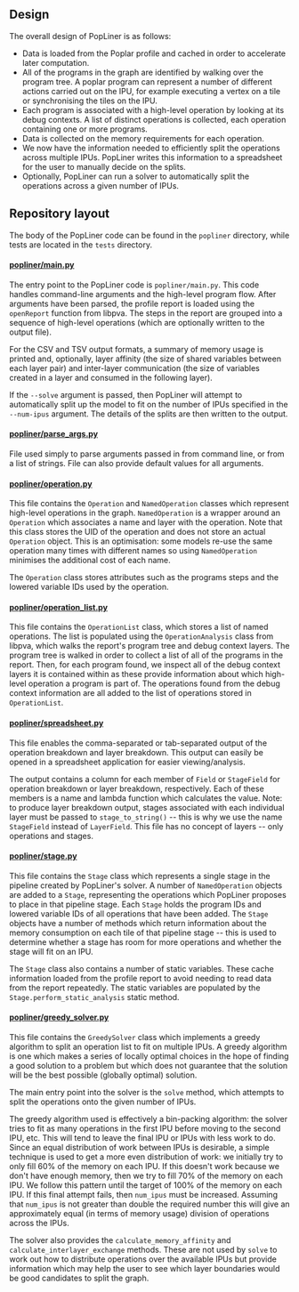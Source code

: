 ## Design

The overall design of PopLiner is as follows:

 - Data is loaded from the Poplar profile and cached in order to accelerate
   later computation.
 - All of the programs in the graph are identified by walking over the program
   tree.  A poplar program can represent a number of different actions carried
   out on the IPU, for example executing a vertex on a tile or synchronising
   the tiles on the IPU.
 - Each program is associated with a high-level operation by looking at its
   debug contexts.  A list of distinct operations is collected, each
   operation containing one or more programs.
 - Data is collected on the memory requirements for each operation.
 - We now have the information needed to efficiently split the operations
   across multiple IPUs.  PopLiner writes this information to a spreadsheet
   for the user to manually decide on the splits.
 - Optionally, PopLiner can run a solver to automatically split the operations
   across a given number of IPUs.

## Repository layout

The body of the PopLiner code can be found in the `popliner` directory, while
tests are located in the `tests` directory.

#### [popliner/main.py](popliner/main.py)

The entry point to the PopLiner code is `popliner/main.py`.  This code handles
command-line arguments and the high-level program flow.  After arguments have
been parsed, the profile report is loaded using the `openReport` function from
libpva.  The steps in the report are grouped into a sequence of high-level
operations (which are optionally written to the output file).

For the CSV and TSV output formats, a summary of memory usage is printed and,
optionally, layer affinity (the size of shared variables between each layer
pair) and inter-layer communication (the size of variables created in a
layer and consumed in the following layer).

If the `--solve` argument is passed, then PopLiner will attempt to
automatically split up the model to fit on the number of IPUs specified in the
`--num-ipus` argument.  The details of the splits are then written to the
output.

#### [popliner/parse_args.py](popliner/parse_args.py)

File used simply to parse arguments passed in from command line, or from a list
of strings.  File can also provide default values for all arguments.

#### [popliner/operation.py](popliner/operation.py)

This file contains the `Operation` and `NamedOperation` classes which represent
high-level operations in the graph.  `NamedOperation` is a wrapper around an
`Operation` which associates a name and layer with the operation.  Note that
this class stores the UID of the operation and does not store an actual
`Operation` object.  This is an optimisation: some models re-use the same
operation many times with different names so using `NamedOperation` minimises
the additional cost of each name.

The `Operation` class stores attributes such as the programs steps and the
lowered variable IDs used by the operation.

#### [popliner/operation_list.py](popliner/operation_list.py)

This file contains the `OperationList` class, which stores a list of named
operations.  The list is populated using the `OperationAnalysis` class from
libpva, which walks the report's program tree and debug context layers.  The
program tree is walked in order to collect a list of all of the programs in the
report.  Then, for each program found, we inspect all of the debug context
layers it is contained within as these provide information about which
high-level operation a program is part of.  The operations found from the debug
context information are all added to the list of operations stored in
`OperationList`.

#### [popliner/spreadsheet.py](popliner/spreadsheet.py)

This file enables the comma-separated or tab-separated output of the operation
breakdown and layer breakdown. This output can easily be opened in a spreadsheet
application for easier viewing/analysis.

The output contains a column for each member of `Field` or `StageField` for
operation breakdown or layer breakdown, respectively. Each of these members is a
name and lambda function which calculates the value. Note: to produce layer
breakdown output, stages associated with each individual layer must be passed to
`stage_to_string()` -- this is why we use the name `StageField` instead of
`LayerField`. This file has no concept of layers -- only operations and stages.


#### [popliner/stage.py](popliner/stage.py)

This file contains the `Stage` class which represents a single stage in the
pipeline created by PopLiner's solver.  A number of `NamedOperation` objects are
added to a `Stage`, representing the operations which PopLiner proposes to
place in that pipeline stage. Each `Stage` holds the program IDs and
lowered variable IDs of all operations that have been added.  The `Stage`
objects have a number of methods which return information about the memory
consumption on each tile of that pipeline stage -- this is used to determine
whether a stage has room for more operations and whether the stage will fit on
an IPU.

The `Stage` class also contains a number of static variables.  These cache
information loaded from the profile report to avoid needing to read data from
the report repeatedly.  The static variables are populated by the
`Stage.perform_static_analysis` static method.

#### [popliner/greedy_solver.py](popliner/greedy_solver.py)

This file contains the `GreedySolver` class which implements a greedy
algorithm to split an operation list to fit on multiple IPUs.  A greedy
algorithm is one which makes a series of locally optimal choices in the hope
of finding a good solution to a problem but which does not guarantee that the
solution will be the best possible (globally optimal) solution.

The main entry point into the solver is the `solve` method, which attempts to
split the operations onto the given number of IPUs.

The greedy algorithm used is effectively a bin-packing algorithm: the solver
tries to fit as many operations in the first IPU before moving to the second
IPU, etc.  This will tend to leave the final IPU or IPUs with less work to do.
Since an equal distribution of work between IPUs is desirable, a simple
technique is used to get a more even distribution of work:  we initially try
to only fill 60% of the memory on each IPU.  If this doesn't work because we
don't have enough memory, then we try to fill 70% of the memory on each IPU.
We follow this pattern until the target of 100% of the memory on each IPU.  If
this final attempt fails, then `num_ipus` must be increased.  Assuming that
`num_ipus` is not greater than double the required number this will give an
approximately equal (in terms of memory usage) division of operations across
the IPUs.

The solver also provides the `calculate_memory_affinity` and
`calculate_interlayer_exchange` methods.  These are not used by `solve` to
work out how to distribute operations over the available IPUs but provide
information which may help the user to see which layer boundaries would be
good candidates to split the graph.
